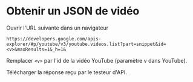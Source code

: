 # Obtenir un JSON de vidéo

Ouvrir l'URL suivante dans un navigateur

```
https://developers.google.com/apis-explorer/#p/youtube/v3/youtube.videos.list?part=snippet&id=<v>&maxResults=1&_h=1&
```

Remplacer `<v>` par l'id de la vidéo YouTube (paramètre v dans YouTube).

Télécharger la réponse reçu par le testeur d'API.